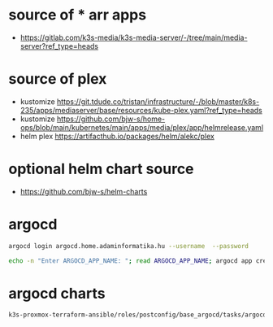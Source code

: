 # source of * arr apps
- https://gitlab.com/k3s-media/k3s-media-server/-/tree/main/media-server?ref_type=heads

# source of plex
- kustomize https://git.tdude.co/tristan/infrastructure/-/blob/master/k8s-235/apps/mediaserver/base/resources/kube-plex.yaml?ref_type=heads
- kustomize https://github.com/bjw-s/home-ops/blob/main/kubernetes/main/apps/media/plex/app/helmrelease.yaml
- helm plex https://artifacthub.io/packages/helm/alekc/plex

# optional helm chart source
- https://github.com/bjw-s/helm-charts

# argocd
```bash
argocd login argocd.home.adaminformatika.hu --username  --password

echo -n "Enter ARGOCD_APP_NAME: "; read ARGOCD_APP_NAME; argocd app create $ARGOCD_APP_NAME -f "app/media-server/$ARGOCD_APP_NAME/argocd-$ARGOCD_APP_NAME.yaml" --upsert
```
# argocd charts 

```bash
k3s-proxmox-terraform-ansible/roles/postconfig/base_argocd/tasks/argocd-cm.yaml
```
